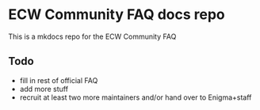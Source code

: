  # ECW Community FAQ docs repo

 This is a mkdocs repo for the ECW Community FAQ

 ## Todo

 - fill in rest of official FAQ
 - add more stuff
 - recruit at least two more maintainers and/or hand over to Enigma+staff
